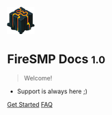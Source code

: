 ![logo](_media/fsmp.png)

# FireSMP Docs <small>1.0</small>

> Welcome!

- Support is always here ;)

[Get Started](#homepage) [FAQ](#faq)
